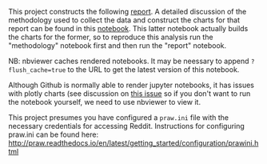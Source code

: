 This project constructs the following [report](http://nbviewer.jupyter.org/github/dmarx/Reddit_response_to_Trump/blob/master/The%20impact%20of%20significant%20events%20on%20Trump&apos;s%20approval%20ratings.ipynb). A detailed discussion of the methodology used to collect the data and construct the charts for that report can be found in this [notebook](http://nbviewer.jupyter.org/github/dmarx/Reddit_response_to_Trump/blob/master/Reddit%20Response%20to%20US%20Political%20Turmoil.ipynb). This latter notebook actually builds the charts for the former, so to reproduce this analysis run the "methodology" notebook first and then run the "report" notebook.

NB: nbviewer caches rendered notebooks. It may be neessary to append `?flush_cache=true` to the URL to get the latest version of this notebook.

Although Github is normally able to render jupyter notebooks, it has issues with plotly charts (see discussion on [this issue](https://github.com/plotly/plotly.py/issues/396) so if you don't want to run the notebook yourself, we need to use nbviewer to view it.

This project presumes you have configured a `praw.ini` file with the necessary credentials for accessing Reddit. Instructions for configuring praw.ini can be found here: http://praw.readthedocs.io/en/latest/getting_started/configuration/prawini.html